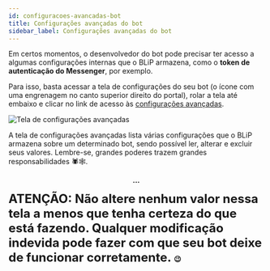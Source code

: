 ```yaml
---
id: configuracoes-avancadas-bot
title: Configurações avançadas do bot
sidebar_label: Configurações avançadas do bot
---
```


Em certos momentos, o desenvolvedor do bot pode precisar ter acesso a algumas configurações internas que o BLiP armazena, como o **token de autenticação do Messenger**, por exemplo.

Para isso, basta acessar a tela de configurações do seu bot (o ícone com uma engrenagem no canto superior direito do portal), rolar a tela até embaixo e clicar no link de acesso às <u>configurações avançadas</u>.

![Tela de configurações avançadas](/img/management/management-configuracoes-avancadas-bot-1.png)

A tela de configurações avançadas lista várias configurações que o BLiP armazena sobre um determinado bot, sendo possível ler, alterar e excluir seus valores. Lembre-se, grandes poderes trazem grandes responsabilidades 🕷️🕸️.

**<p align="center"> ... </p>**

<font size=5px>**ATENÇÃO: Não altere nenhum valor nessa tela a menos que tenha certeza do que está fazendo. Qualquer modificação indevida pode fazer com que seu bot deixe de funcionar corretamente. </font>😉**
